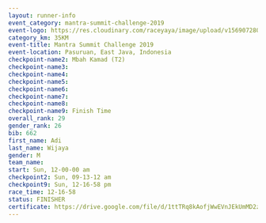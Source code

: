 ```yaml
---
layout: runner-info 
event_category: mantra-summit-challenge-2019 
event-logo: https://res.cloudinary.com/raceyaya/image/upload/v1569072809/logo/mantra-image_segrbx.jpg
category_km: 35KM 
event-title: Mantra Summit Challenge 2019 
event-location: Pasuruan, East Java, Indonesia 
checkpoint-name2: Mbah Kamad (T2) 
checkpoint-name3: 
checkpoint-name4: 
checkpoint-name5: 
checkpoint-name6: 
checkpoint-name7: 
checkpoint-name8: 
checkpoint-name9: Finish Time
overall_rank: 29
gender_rank: 26
bib: 662
first_name: Adi
last_name: Wijaya
gender: M
team_name: 
start: Sun, 12-00-00 am
checkpoint2: Sun, 09-13-12 am
checkpoint9: Sun, 12-16-58 pm
race_time: 12-16-58
status: FINISHER
certificate: https://drive.google.com/file/d/1ttTRq8kAofjWwEVnJEkUmMD2z3a8kLD3/view?usp=sharing
---
```

